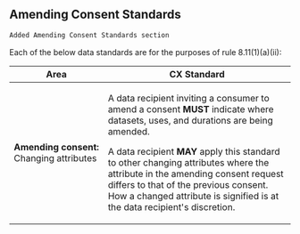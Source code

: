 <h2 id="consumer-experience_amending-consent-standards">Amending Consent Standards</h2>

```diff
Added Amending Consent Standards section
```

Each of the below data standards are for the purposes of rule 8.11(1)(a)(ii):

|Area|CX Standard|
|-------------------|------------------------------|
|**<span style="white-space: nowrap;">Amending consent:</span>**<br>Changing attributes | <p>A data recipient inviting a consumer to amend a consent **MUST** indicate where datasets, uses, and durations are being amended.</p><p>A data recipient **MAY** apply this standard to other changing attributes where the attribute in the amending consent request differs to that of the previous consent. How a changed attribute is signified is at the data recipient's discretion.</p> |
